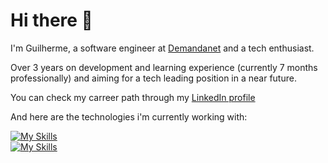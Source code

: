 # Hi there 👋
I'm Guilherme, a software engineer at <a href="https://www.demandanet.com/">Demandanet</a> and a tech enthusiast.

Over 3 years on development and learning experience (currently 7 months professionally) and aiming for a tech leading position in a near future.

You can check my carreer path through my <a href="https://www.linkedin.com/in/guilherme-saud/">LinkedIn profile</a>

And here are the technologies i'm currently working with:

[![My Skills](https://skillicons.dev/icons?i=php,js,html,css,bootstrap)](https://skillicons.dev) <br>
[![My Skills](https://skillicons.dev/icons?i=mysql,aws,docker)](https://skillicons.dev)
